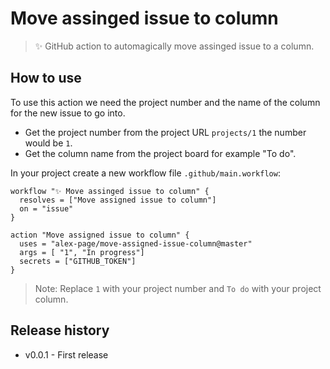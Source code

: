 # Move assinged issue to column

> ✨ GitHub action to automagically move assinged issue to a column.


## How to use

To use this action we need the project number and the name of the column for the new issue to go into. 
- Get the project number from the project URL `projects/1` the number would be `1`.
- Get the column name from the project board for example "To do".

In your project create a new workflow file `.github/main.workflow`:
```
workflow "✨ Move assinged issue to column" {
  resolves = ["Move assigned issue to column"]
  on = "issue"
}

action "Move assigned issue to column" {
  uses = "alex-page/move-assigned-issue-column@master"
  args = [ "1", "In progress"]
  secrets = ["GITHUB_TOKEN"]
}
```

> Note: Replace `1` with your project number and `To do` with your project column.


## Release history

- v0.0.1 - First release
